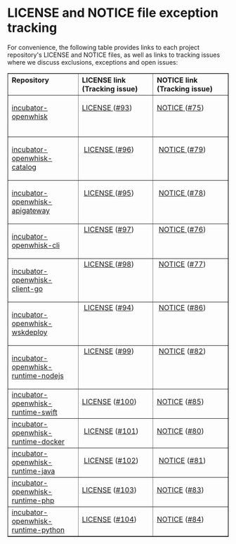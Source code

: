 <!--
#
# Licensed to the Apache Software Foundation (ASF) under one or more
# contributor license agreements.  See the NOTICE file distributed with
# this work for additional information regarding copyright ownership.
# The ASF licenses this file to You under the Apache License, Version 2.0
# (the "License"); you may not use this file except in compliance with
# the License.  You may obtain a copy of the License at
#
#     http://www.apache.org/licenses/LICENSE-2.0
#
# Unless required by applicable law or agreed to in writing, software
# distributed under the License is distributed on an "AS IS" BASIS,
# WITHOUT WARRANTIES OR CONDITIONS OF ANY KIND, either express or implied.
# See the License for the specific language governing permissions and
# limitations under the License.
#
-->

# LICENSE and NOTICE file exception tracking

For convenience, the following table provides links to each project repository's LICENSE and NOTICE files, as well as links to tracking issues where we discuss exclusions, exceptions and open issues:

<table border="1" cellpadding="8">
<tbody>
<tr align="left" valign="top">
<th width="250">Repository</th>
<th width="320">LICENSE link (Tracking issue)</th>
<th width="320">NOTICE link (Tracking issue)</th>
</tr>
<!-- ====== openwhisk ===================================================  -->
<tr align="left" valign="top">
<td>
<p><a href="https://github.com/apache/incubator-openwhisk">incubator-openwhisk</a></p>
</td>
<td>
<p><a href="https://github.com/apache/incubator-openwhisk/blob/master/LICENSE.txt">LICENSE </a>(<a href="https://github.com/apache/incubator-openwhisk-release/issues/93">#93</a>)</p>
</td>
<td>
<p><a href="https://github.com/apache/incubator-openwhisk/blob/master/NOTICE.txt">NOTICE </a>(<a href="https://github.com/apache/incubator-openwhisk-release/issues/75">#75</a>)</p>
<p>&nbsp;</p>
</td>
</tr>
<!-- ====== openwhis-catalog ===============================================  -->
<tr align="left" valign="top">
<td>
<p><a href="https://github.com/apache/incubator-openwhisk-catalog">incubator-openwhisk-catalog</a></p>
</td>
<td>
<p>&nbsp;<a href="https://github.com/apache/incubator-openwhisk-catalog/blob/master/LICENSE.txt">LICENSE </a>(<a href="https://github.com/apache/incubator-openwhisk-release/issues/96">#96</a>)</p>
</td>
<td>
<p>&nbsp;<a href="https://github.com/apache/incubator-openwhisk-catalog/blob/master/NOTICE.txt">NOTICE </a>(<a href="https://github.com/apache/incubator-openwhisk-release/issues/79">#79</a>)</p>
</td>
</tr>
<!-- ====== openwhisk-apigateway ===============================================  -->
<tr align="left" valign="top">
<td>
<p><a href="https://github.com/apache/incubator-openwhisk-apigateway">incubator-openwhisk-apigateway</a></p>
</td>
<td>
<p>&nbsp;<a href="https://github.com/apache/incubator-openwhisk-apigateway/blob/master/LICENSE.txt">LICENSE </a>(<a href="https://github.com/apache/incubator-openwhisk-release/issues/95">#95</a>)</p>
</td>
<td>
<p>&nbsp;<a href="https://github.com/apache/incubator-openwhisk-apigateway/blob/master/NOTICE.txt">NOTICE </a>(<a href="https://github.com/apache/incubator-openwhisk-release/issues/78">#78</a>)</p>
</td>
</tr>
<!-- ====== openwhisk-cli ===============================================  -->
<tr align="left" valign="top">
<td>
<p><a href="https://github.com/apache/incubator-openwhisk-cli">incubator-openwhisk-cli</a></p>
</td>
<td>&nbsp;<a href="https://github.com/apache/incubator-openwhisk-cli/blob/master/LICENSE.txt">LICENSE</a> (<a href="https://github.com/apache/incubator-openwhisk-release/issues/97">#97</a>)</td>
<td>&nbsp;<a href="https://github.com/apache/incubator-openwhisk-cli/blob/master/NOTICE.txt">NOTICE </a>(<a href="https://github.com/apache/incubator-openwhisk-release/issues/76">#76</a>)</td>
</tr>
<!-- ====== openwhisk-client-go ===============================================  -->
<tr align="left" valign="top">
<td>
<p><a href="https://github.com/apache/incubator-openwhisk-client-go">incubator-openwhisk-client-go</a></p>
</td>
<td>&nbsp;<a href="https://github.com/apache/incubator-openwhisk-client-go/blob/master/LICENSE.txt">LICENSE </a>(<a href="https://github.com/apache/incubator-openwhisk-release/issues/98">#98</a>)</td>
<td>&nbsp;<a href="https://github.com/apache/incubator-openwhisk-client-go/blob/master/NOTICE.txt">NOTICE</a> (<a href="https://github.com/apache/incubator-openwhisk-release/issues/77">#77</a>)</td>
</tr>
<!-- ====== openwhisk-wskdeploy ===============================================  -->
<tr align="left" valign="top">
<td>
<p><a href="https://github.com/apache/incubator-openwhisk-wskdeploy">incubator-openwhisk-wskdeploy</a></p>
</td>
<td>&nbsp;<a href="https://github.com/apache/incubator-openwhisk-wskdeploy/blob/master/LICENSE.txt">LICENSE</a> (<a href="https://github.com/apache/incubator-openwhisk-release/issues/94">#94</a>)</td>
<td>&nbsp;<a href="https://github.com/apache/incubator-openwhisk-wskdeploy/blob/master/NOTICE.txt">NOTICE</a> (<a href="https://github.com/apache/incubator-openwhisk-release/issues/86">#86</a>)</td>
</tr>
<!-- ====== openwhisk-runtime-nodejs ===============================================  -->
<tr align="left" valign="top">
<td>
<p><a href="https://github.com/apache/incubator-openwhisk-runtime-nodejs">incubator-openwhisk-runtime-nodejs</a></p>
</td>
<td>&nbsp;<a href="https://github.com/apache/incubator-openwhisk-runtime-nodejs/blob/master/LICENSE.txt">LICENSE</a> (<a href="https://github.com/apache/incubator-openwhisk-release/issues/99">#99</a>)</td>
<td>&nbsp;<a href="https://github.com/apache/incubator-openwhisk-runtime-nodejs/blob/master/NOTICE.txt">NOTICE</a> (<a href="https://github.com/apache/incubator-openwhisk-release/issues/82">#82</a>)</td>
</tr>
<!-- ====== openwhisk-runtime-swift ===============================================  -->
<tr align="left" valign="top">
<td><a href="https://github.com/apache/incubator-openwhisk-runtime-swift"> incubator-openwhisk-runtime-swift</a></td>
<td>
<p><a href="https://github.com/apache/incubator-openwhisk-runtime-swift/blob/master/LICENSE.txt">LICENSE</a> (<a href="https://github.com/apache/incubator-openwhisk-release/issues/100">#100</a>)</p>
</td>
<td>
<p><a href="https://github.com/apache/incubator-openwhisk-runtime-swift/blob/master/NOTICE.txt">NOTICE</a> (<a href="https://github.com/apache/incubator-openwhisk-release/issues/85">#85</a>)</p>
</td>
</tr>
<!-- ====== openwhisk-runtime-docker ===============================================  -->
<tr align="left" valign="top">
<td><a href="https://github.com/apache/incubator-openwhisk-runtime-docker">incubator-openwhisk-runtime-docker</a></td>
<td>
<p>&nbsp;<a href="https://github.com/apache/incubator-openwhisk-runtime-docker/blob/master/LICENSE.txt">LICENSE</a> (<a href="https://github.com/apache/incubator-openwhisk-release/issues/101">#101</a>)</p>
</td>
<td>
<p><a href="https://github.com/apache/incubator-openwhisk-runtime-docker/blob/master/NOTICE.txt">NOTICE</a> (<a href="https://github.com/apache/incubator-openwhisk-release/issues/80">#80</a>)</p>
</td>
</tr>
<!-- ====== openwhisk-runtime-java ===============================================  -->
<tr align="left" valign="top">
<td><a href="https://github.com/apache/incubator-openwhisk-runtime-java">incubator-openwhisk-runtime-java</a></td>
<td>
<p>&nbsp;<a href="https://github.com/apache/incubator-openwhisk-runtime-java/blob/master/LICENSE.txt">LICENSE</a> (<a href="https://github.com/apache/incubator-openwhisk-release/issues/102">#102</a>)</p>
</td>
<td>
<p>&nbsp;<a href="https://github.com/apache/incubator-openwhisk-runtime-java/blob/master/NOTICE.txt">NOTICE</a> (<a href="https://github.com/apache/incubator-openwhisk-release/issues/81">#81</a>)</p>
</td>
</tr>
<!-- ====== openwhisk-runtime-php ===============================================  -->
<tr align="left" valign="top">
<td><a href="https://github.com/apache/incubator-openwhisk-runtime-php">incubator-openwhisk-runtime-php</a></td>
<td>
<p><a href="https://github.com/apache/incubator-openwhisk-runtime-php/blob/master/LICENSE.txt">LICENSE</a> (<a href="https://github.com/apache/incubator-openwhisk-release/issues/103">#103</a>)</p>
</td>
<td>
<p><a href="https://github.com/apache/incubator-openwhisk-runtime-php/blob/master/NOTICE.txt">NOTICE</a> (<a href="https://github.com/apache/incubator-openwhisk-release/issues/83">#83</a>)</p>
</td>
</tr>
<!-- ====== openwhisk-runtime-python ===============================================  -->
<tr align="left" valign="top">
<td><a href="https://github.com/apache/incubator-openwhisk-runtime-python">incubator-openwhisk-runtime-python</a></td>
<td>
<p><a href="https://github.com/apache/incubator-openwhisk-runtime-python/blob/master/LICENSE.txt">LICENSE</a> (<a href="https://github.com/apache/incubator-openwhisk-release/issues/104">#104</a>)</p>
</td>
<td>
<p><a href="https://github.com/apache/incubator-openwhisk-runtime-python/blob/master/NOTICE.txt">NOTICE</a> (<a href="https://github.com/apache/incubator-openwhisk-release/issues/84">#84</a>)</p>
</td>
</tr>
</tbody>
</table>

